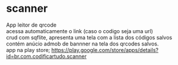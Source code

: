 # scanner
App leitor de qrcode \
acessa automaticamente o link (caso o codigo seja uma url)\
crud com sqflite, apresenta uma tela com a lista dos códigos salvos\
contém anúcio admob de bannner na tela dos qrcodes salvos.\
app na play store; https://play.google.com/store/apps/details?id=br.com.codificartudo.scanner
